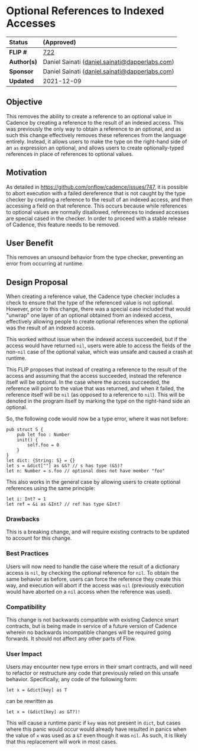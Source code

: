 # Optional References to Indexed Accesses

| Status        | (Approved)       |
:-------------- |:---------------------------------------------------- |
| **FLIP #**    | [722](https://github.com/onflow/flow/pull/722) |
| **Author(s)** | Daniel Sainati (daniel.sainati@dapperlabs.com)       |
| **Sponsor**   | Daniel Sainati (daniel.sainati@dapperlabs.com)       |
| **Updated**   | 2021-12-09                                           |

## Objective

This removes the ability to create a reference to an optional value in Cadence by 
creating a reference to the result of an indexed access. This was previously the 
only way to obtain a reference to an optional, and as such this change effectively 
removes these references from the language entirely. Instead, it allows users to 
make the type on the right-hand side of an `as` expression an optional, and 
allows users to create optionally-typed references in place of references
to optional values. 

## Motivation

As detailed in https://github.com/onflow/cadence/issues/747, it is possible to 
abort execution with a failed dereference that is not caught by the type checker
by creating a reference to the result of an indexed access, and then accessing
a field on that reference. This occurs because while references to optional 
values are normally disallowed, references to indexed accesses are special cased
in the checker. In order to proceed with a stable release of Cadence, this feature
needs to be removed. 

## User Benefit

This removes an unsound behavior from the type checker, preventing an error
from occurring at runtime. 

## Design Proposal

When creating a reference value, the Cadence type checker includes a
check to ensure that the type of the referenced value is not optional.
However, prior to this change, there was a special case included that would
"unwrap" one layer of an optional obtained from an indexed access, effectively
allowing people to create optional references when the optional was the 
result of an indexed access. 

This worked without issue when the indexed access succeeded, but if the
access would have returned `nil`, users were able to access the fields of the
non-`nil` case of the optional value, which was unsafe and caused a crash at
runtime.

This FLIP proposes that instead of creating a reference to the result of the 
access and assuming that the access succeeded, instead the reference itself 
will be optional. In the case where the access succeeded, the reference will
point to the value that was returned, and when it failed, the reference itself
will be `nil` (as opposed to a reference to `nil`). This will be denoted in the
program itself by marking the type on the right-hand side an optional.

So, the following code would now be a type error, where it was not before:

```cadence
pub struct S {
    pub let foo : Number
    init() {
        self.foo = 0
    }
}
let dict: {String: S} = {}
let s = &dict[""] as &S? // s has type (&S)?
let n: Number = s.foo // optional does not have member "foo"
```

This also works in the general case by allowing users to create optional
references using the same principle:

```cadence
let i: Int? = 1
let ref = &i as &Int? // ref has type &Int?
```

### Drawbacks

This is a breaking change, and will require existing contracts to be updated to 
account for this change. 

### Best Practices

Users will now need to handle the case where the result of a dictionary
access is `nil`, by checking the optional reference for `nil`. To obtain the 
same behavior as before, users can force the reference they create this way, 
and execution will abort if the access was `nil` (previously execution would
have aborted on a `nil` access when the reference was used).

### Compatibility

This change is not backwards compatible with existing Cadence smart contracts, but
is being made in service of a future version of Cadence wherein no backwards incompatible
changes will be required going forwards. It should not affect any other parts of Flow.

### User Impact

Users may encounter new type errors in their smart contracts, and will need to refactor
or restructure any code that previously relied on this unsafe behavior. Specifically, any
code of the following form:

```cadence
let x = &dict[key] as T
```

can be rewritten as 

```cadence
let x = (&dict[key] as &T?)!
```

This will cause a runtime panic if `key` was not present in `dict`, but cases
where this panic would occur would already have resulted in panics when the value of `x`
was used as a `&T` even though it was `nil`. As such, it is likely that this replacement
will work in most cases. 
